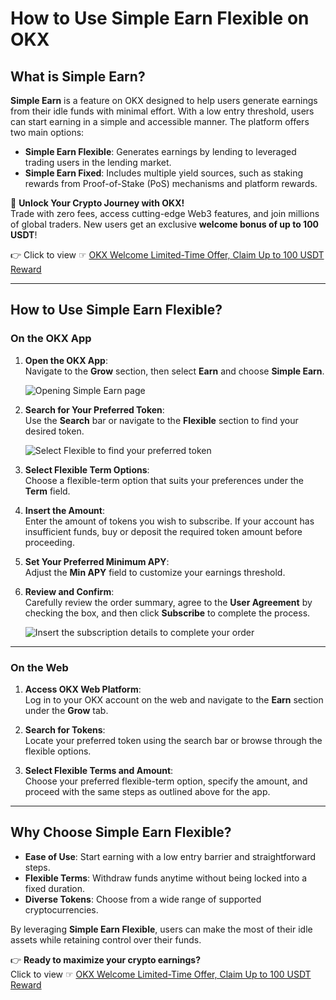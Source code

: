 # How to Use Simple Earn Flexible on OKX

## What is Simple Earn?

**Simple Earn** is a feature on OKX designed to help users generate earnings from their idle funds with minimal effort. With a low entry threshold, users can start earning in a simple and accessible manner. The platform offers two main options:

- **Simple Earn Flexible**: Generates earnings by lending to leveraged trading users in the lending market.
- **Simple Earn Fixed**: Includes multiple yield sources, such as staking rewards from Proof-of-Stake (PoS) mechanisms and platform rewards.

🚀 **Unlock Your Crypto Journey with OKX!**  
Trade with zero fees, access cutting-edge Web3 features, and join millions of global traders. New users get an exclusive **welcome bonus of up to 100 USDT**!  

👉 Click to view ☞ [OKX Welcome Limited-Time Offer, Claim Up to 100 USDT Reward](https://bit.ly/OKXe)

---

## How to Use Simple Earn Flexible?

### On the OKX App

1. **Open the OKX App**:  
   Navigate to the **Grow** section, then select **Earn** and choose **Simple Earn**.

   ![Opening Simple Earn page](https://www.okx.com/cdn/assets/plugins/announcements/contentful/tofttmniq0qv/6vKxPJJihuwYFBYSqDXbXo/e75e5adab28bb30938183d1b7f960218/app-EN-grow-simple_earn.png)

2. **Search for Your Preferred Token**:  
   Use the **Search** bar or navigate to the **Flexible** section to find your desired token.

   ![Select Flexible to find your preferred token](https://www.okx.com/cdn/assets/plugins/announcements/contentful/tofttmniq0qv/7eN4T5W84Zo88RsvDc1QoR/544eb8ec0815761db06278b3c8cb3d09/app-EN-grow-simple_flexi_filter.png)

3. **Select Flexible Term Options**:  
   Choose a flexible-term option that suits your preferences under the **Term** field.

4. **Insert the Amount**:  
   Enter the amount of tokens you wish to subscribe. If your account has insufficient funds, buy or deposit the required token amount before proceeding.

5. **Set Your Preferred Minimum APY**:  
   Adjust the **Min APY** field to customize your earnings threshold.

6. **Review and Confirm**:  
   Carefully review the order summary, agree to the **User Agreement** by checking the box, and then click **Subscribe** to complete the process.

   ![Insert the subscription details to complete your order](https://www.okx.com/cdn/assets/plugins/announcements/contentful/tofttmniq0qv/A8fqt6nC2I94bKt5RWBsk/efd05ddef1e3fdd1af028a09f670333a/app-EN-grow-simple_flexi_details.png)

---

### On the Web

1. **Access OKX Web Platform**:  
   Log in to your OKX account on the web and navigate to the **Earn** section under the **Grow** tab.

2. **Search for Tokens**:  
   Locate your preferred token using the search bar or browse through the flexible options.

3. **Select Flexible Terms and Amount**:  
   Choose your preferred flexible-term option, specify the amount, and proceed with the same steps as outlined above for the app.

---

## Why Choose Simple Earn Flexible?

- **Ease of Use**: Start earning with a low entry barrier and straightforward steps.
- **Flexible Terms**: Withdraw funds anytime without being locked into a fixed duration.
- **Diverse Tokens**: Choose from a wide range of supported cryptocurrencies.

By leveraging **Simple Earn Flexible**, users can make the most of their idle assets while retaining control over their funds.

👉 **Ready to maximize your crypto earnings?**  
Click to view ☞ [OKX Welcome Limited-Time Offer, Claim Up to 100 USDT Reward](https://bit.ly/OKXe)
